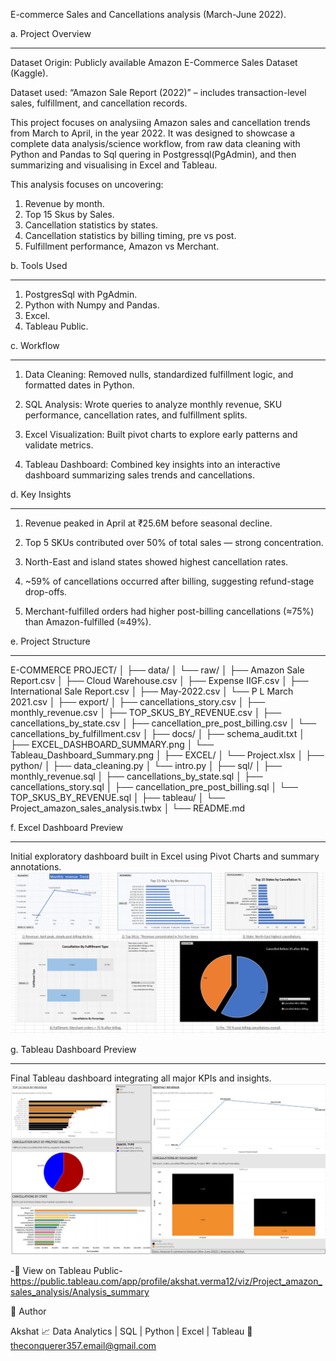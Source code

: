 E-commerce Sales and Cancellations analysis (March-June 2022).

a. Project Overview
____________________

Dataset Origin: Publicly available Amazon E-Commerce Sales Dataset (Kaggle).

Dataset used: “Amazon Sale Report (2022)” – includes transaction-level sales, fulfillment, and cancellation records.

This project focuses on analysiing Amazon sales and cancellation trends from March to April, in the year 2022.
It was designed to showcase a complete data analysis/science workflow, from raw data cleaning with Python and Pandas to Sql quering in Postgressql(PgAdmin), and then summarizing and visualising in Excel and Tableau.

This analysis focuses on uncovering:
1) Revenue by month.
2) Top 15 Skus by Sales.
3) Cancellation statistics by states.
4) Cancellation statistics by billing timing, pre vs post.
5) Fulfillment performance, Amazon vs Merchant.


b. Tools Used
_______________

1) PostgresSql with PgAdmin.
2) Python with Numpy and Pandas.
3) Excel.
4) Tableau Public.

c. Workflow
_____________

1) Data Cleaning: Removed nulls, standardized fulfillment logic, and formatted dates in Python.

2) SQL Analysis: Wrote queries to analyze monthly revenue, SKU performance, cancellation rates, and fulfillment splits.

3) Excel Visualization: Built pivot charts to explore early patterns and validate metrics.

4) Tableau Dashboard: Combined key insights into an interactive dashboard summarizing sales trends and cancellations.

d. Key Insights
________________

1) Revenue peaked in April at ₹25.6M before seasonal decline.

2) Top 5 SKUs contributed over 50% of total sales — strong concentration.

3) North-East and island states showed highest cancellation rates.

4) ~59% of cancellations occurred after billing, suggesting refund-stage drop-offs.

5) Merchant-fulfilled orders had higher post-billing cancellations (≈75%) than Amazon-fulfilled (≈49%).


e. Project Structure
_____________________


E-COMMERCE PROJECT/
│
├── data/
│   └── raw/
│       ├── Amazon Sale Report.csv
│       ├── Cloud Warehouse.csv
│       ├── Expense IIGF.csv
│       ├── International Sale Report.csv
│       ├── May-2022.csv
│       └── P L March 2021.csv
│
├── export/
│   ├── cancellations_story.csv
│   ├── monthly_revenue.csv
│   ├── TOP_SKUS_BY_REVENUE.csv
│   ├── cancellations_by_state.csv
│   ├── cancellation_pre_post_billing.csv
│   └── cancellations_by_fulfillment.csv
│
├── docs/
│   ├── schema_audit.txt
│   ├── EXCEL_DASHBOARD_SUMMARY.png
│   └── Tableau_Dashboard_Summary.png
│
├── EXCEL/
│   └── Project.xlsx
│
├── python/
│   ├── data_cleaning.py
│   └── intro.py
│
├── sql/
│   ├── monthly_revenue.sql
│   ├── cancellations_by_state.sql
│   ├── cancellations_story.sql
│   ├── cancellation_pre_post_billing.sql
│   └── TOP_SKUS_BY_REVENUE.sql
│
├── tableau/
│   └── Project_amazon_sales_analysis.twbx
│
└── README.md

f. Excel Dashboard Preview
___________________________

Initial exploratory dashboard built in Excel using Pivot Charts and summary annotations.
![Excel Dashboard Preview](docs/EXCEL_DASHBOARD_SUMMARY.png)

g. Tableau Dashboard Preview
_____________________________

Final Tableau dashboard integrating all major KPIs and insights.
![Tableau Dashboard Preview](docs/Tableau_Dashboard_Summary.png)

-📎 View on Tableau Public- https://public.tableau.com/app/profile/akshat.verma12/viz/Project_amazon_sales_analysis/Analysis_summary



👤 Author

Akshat
📈 Data Analytics | SQL | Python | Excel | Tableau
📧 theconquerer357.email@gmail.com

